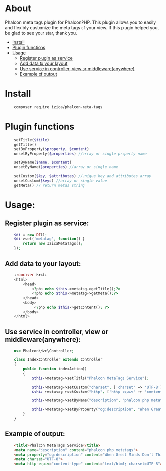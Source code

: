 # About
Phalcon meta tags plugin for PhalconPHP.
This plugin allows you to easily and flexibly customize the meta tags of your view.
If this plugin helped you, be glad to see your star, thank you.

* [Install](#Install)
* [Plugin functions](#Plugin-functions)
* [Usage](#Usage)
    * [Register plugin as service](#Register-plugin-as-service)
    * [Add data to your layout](#Add-data-to-your-layout)
    * [Use service in controller, view or middleware(anywhere)](#use-service-in-controller-view-or-middlewareanywhere)
    * [Example of output](#Example-of-output)

# Install
```bash
    composer require izica/phalcon-meta-tags
```

# Plugin functions

```php
    setTitle($title)
    getTitle()
    setByProperty($property, $content)
    unsetByProperty($properties) //array or single property name

    setByName($name, $content)
    unsetByName($properties) //array or single name

    setCustom($key, $attributes) //unique key and attributes array
    unsetCustom($keys) //array or single value
    getMeta() // return metas string
```

# Usage:
## Register plugin as service:
```php
    $di = new DI();
    $di->set('metatag', function() {
    	return new IzicaMetaTags();
    });
```

## Add data to your layout:
```php
    <!DOCTYPE html>
    <html>
        <head>
            <?php echo $this->metatag->getTitle();?>
            <?php echo $this->metatag->getMeta();?>
        </head>
        <body>
             <?php echo $this->getContent(); ?>
        </body>
    </html>
```

## Use service in controller, view or middleware(anywhere):
```php
    use Phalcon\Mvc\Controller;

    class IndexController extends Controller
    {
        public function indexAction()
        {
            $this->metatag->setTitle("Phalcon MetaTags Service");

            $this->metatag->setCustom("charset", ['charset' => 'UTF-8']);
            $this->metatag->setCustom("http", ['http-equiv' => 'content-type', 'content' => 'text/html; charset=UTF-8']);

            $this->metatag->setByName("description", "phalcon php metatags");

            $this->metatag->setByProperty("og:description", "When Great Minds Don’t Think Alike");
        }
    }
```


## Example of output:
```html
    <title>Phalcon MetaTags Service</title>        
    <meta name="description" content="phalcon php metatags">
    <meta property="og:description" content="When Great Minds Don’t Think Alike">
    <meta charset="UTF-8">
    <meta http-equiv="content-type" content="text/html; charset=UTF-8">  
```

